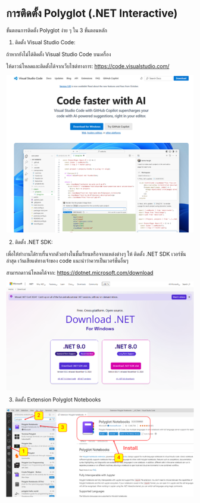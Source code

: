 # การติดตั้ง Polyglot (.NET Interactive) 

ขั้นตอนการติดตั้ง Polyglot ง่าย ๆ ใน 3 ขั้นตอนหลัก

1. ติดตั้ง Visual Studio Code:

ถ้าหากยังไม่ได้ติดตั้ง Visual Studio Code บนเครื่อง 

ให้ดาวน์โหลดและติดตั้งได้จากเว็บไซต์ทางการ: https://code.visualstudio.com/

![alt text](./Pictures/image-02.png)


2. ติดตั้ง .NET SDK:

เพื่อให้ทำงานได้ราบรื่นจากตัวอย่างในชั้นเรียนหรือจากแหล่งต่างๆ ให้ ติดตั้ง .NET SDK เวอร์ชันล่าสุด เว้นเสียแต่ทางเจ้าของ code แนะนำว่าควรเป็นเวอร์ชั่นอื่นๆ 

สามารถดาวน์โหลดได้จาก: https://dotnet.microsoft.com/download

![alt text](./Pictures/image-03.png)


3. ติดตั้ง Extension Polyglot Notebooks

![alt text](./Pictures/image-04.png)

 